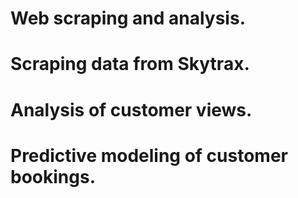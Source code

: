 # Web scraping and analysis.
# Scraping data from Skytrax.
# Analysis of customer views.
# Predictive modeling of customer bookings.
